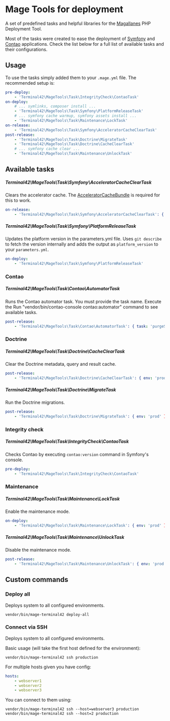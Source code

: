 Mage Tools for deployment
=========================

A set of predefined tasks and helpful libraries for the [Magallanes](http://magephp.com/) PHP Deployment Tool.

Most of the tasks were created to ease the deployment of [Symfony](http://symfony.com/) 
and [Contao](https://contao.org/) applications. Check the list below for a full list of available tasks 
and their configurations.  

Usage
-----

To use the tasks simply added them to your ```.mage.yml``` file. The recommended setup is:

```yaml
pre-deploy:
    - 'Terminal42\MageTools\Task\IntegrityCheck\ContaoTask'
on-deploy:
    # ... symlinks, composer install ...
    - 'Terminal42\MageTools\Task\Symfony\PlatformReleaseTask'
    # ... symfony cache warmup, symfony assets install ...
    - 'Terminal42\MageTools\Task\Maintenance\LockTask'
on-release:
    - 'Terminal42\MageTools\Task\Symfony\AcceleratorCacheClearTask'
post-release:
    - 'Terminal42\MageTools\Task\Doctrine\MigrateTask'
    - 'Terminal42\MageTools\Task\Doctrine\CacheClearTask'
    # ... symfony cache clear ...
    - 'Terminal42\MageTools\Task\Maintenance\UnlockTask'
```

Available tasks
---------------

##### Terminal42\MageTools\Task\Symfony\AcceleratorCacheClearTask

Clears the accelerator cache. The [AcceleratorCacheBundle](https://github.com/Smart-Core/AcceleratorCacheBundle)
is required for this to work.

```yaml
on-release:
    - 'Terminal42\MageTools\Task\Symfony\AcceleratorCacheClearTask': { flags: "--opcode" }
```

##### Terminal42\MageTools\Task\Symfony\PlatformReleaseTask

Updates the platform version in the parameters.yml file.
Uses `git describe` to fetch the version internally and adds the output
as `platform_version` to your `parameters.yml`.

```yaml
on-deploy:
    - 'Terminal42\MageTools\Task\Symfony\PlatformReleaseTask'
```

### Contao

##### Terminal42\MageTools\Task\Contao\AutomatorTask

Runs the Contao automator task. You must provide the task name.
Execute the Run "vendor/bin/contao-console contao:automator" command to see available tasks.

```yaml
post-release:
    - 'Terminal42\MageTools\Task\Contao\AutomatorTask': { task: 'purgeSearchCache', env: 'prod' }
```

### Doctrine

##### Terminal42\MageTools\Task\Doctrine\CacheClearTask

Clear the Doctrine metadata, query and result cache.

```yaml
post-release:
    - 'Terminal42\MageTools\Task\Doctrine\CacheClearTask': { env: 'prod' }
```

##### Terminal42\MageTools\Task\Doctrine\MigrateTask

Run the Doctrine migrations.

```yaml
post-release:
    - 'Terminal42\MageTools\Task\Doctrine\MigrateTask': { env: 'prod' }
```
  
### Integrity check
   
##### Terminal42\MageTools\Task\IntegrityCheck\ContaoTask

Checks Contao by executing ```contao:version``` command in Symfony's console.

```yaml
pre-deploy:
    - 'Terminal42\MageTools\Task\IntegrityCheck\ContaoTask'
```
   
### Maintenance

##### Terminal42\MageTools\Task\Maintenance\LockTask

Enable the maintenance mode.

```yaml
on-deploy:
    - 'Terminal42\MageTools\Task\Maintenance\LockTask': { env: 'prod' }
```

##### Terminal42\MageTools\Task\Maintenance\UnlockTask

Disable the maintenance mode.

```yaml
post-release:
    - 'Terminal42\MageTools\Task\Maintenance\UnlockTask': { env: 'prod' }
```

Custom commands
---------------

### Deploy all

Deploys system to all configured environments.

```
vendor/bin/mage-terminal42 deploy-all
```

### Connect via SSH

Deploys system to all configured environments.

Basic usage (will take the first host defined for the environment):

```
vendor/bin/mage-terminal42 ssh production
```

For multiple hosts given you have config:

```yaml
hosts:
    - webserver1
    - webserver2
    - webserver3
```

You can connect to them using:

```
vendor/bin/mage-terminal42 ssh --host=webserver3 production
vendor/bin/mage-terminal42 ssh --host=2 production
```
